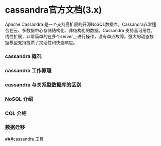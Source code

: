 # cassandra官方文档(3.x)

Apache Cassandra 是一个支持高扩展的开源NoSQL数据库。Cassandra非常适合在云、多数据中心存储结构化、非结构化的数据。Cassandra 支持高可用性，线性扩展，非常简单的在多个server上进行操作，没有单点故障。强大的动态数据模型支持提供了灵活性和快速响应。
### cassandra 概况

### cassandra 工作原理

### cassandra 与关系型数据库的区别

### NoSQL 介绍

### CQL 介绍

### 数据迁移

###cassandra 工具
